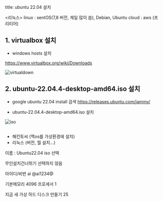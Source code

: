 title: ubuntu 22.04 설치

<리눅스>
linux : sentOS(7,8 버전, 제일 많이 씀), Debian, Ubuntu
cloud : aws (프리티어)

## 1. virtualbox 설치
* windows hosts 설치

https://www.virtualbox.org/wiki/Downloads

![virtualdown]()


## 2. ubuntu-22.04.4-desktop-amd64.iso 설치
* google ubuntu 22.04 install 검색
https://releases.ubuntu.com/jammy/

* ubuntu-22.04.4-desktop-amd64.iso 설치

![iso]()


## 










+ 해킨토씨 (맥os를 가상환경에 설치)
+ 리눅스 (버전, 뭘 설치...)

이름 : Ubuntu22.04
iso 선택

무인설치건너뛰기 선택하지 않음

아이디/비번
ai
@ai1234@

기본메모리 4096
프로세서 1

지금 새 가상 하드 디스크 만들기 25

![]()
